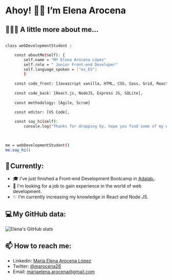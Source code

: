 # Ahoy! 👋🏼 I’m Elena Arocena

## 👩🏻‍💻 A little more about me...

```bash

class webDevelopmentStudent :

    const aboutMe(self): {
        self.name = "Mª Elena Arocena López"
        self.role = " Junior Front-end Developer"
        self.language_spoken = ["es_ES"]
        }
   
    const code_front: [Javascript vanilla, HTML, CSS, Sass, Grid, React.js],
    
    const code_back: [React.js, NodeJS, Express JS, SQLite],
    
    const methodology: [Agile, Scrum]
    
    const editor: [VS Code],

    const say_hi(self):
        console.log("Thanks for dropping by, hope you find some of my work interesting.")
        
  

me = webDevelopmentStudent()
me.say_hi()

```

## 🎯 Currently:

- 🎓 I've just finished a Front-end Development Bootcamp in [Adalab.](https://adalab.es/).
- 🔭 I'm looking for a job to gain experience in the world of web development.
- ✨  I'm currently increasing my knowledge in React and Node JS. 


## 💻 My GitHub data:

![Elena's GitHub stats](https://github-readme-stats.vercel.app/api?username=marocena26&show_icons=true&theme=transparent)

## 📫 How to reach me:
- Linkedin: [María Elena Arocena López](https://www.linkedin.com/in/maria-elena-arocena-lopez-/)
- Twitter: [@marocena26](https://twitter.com/marocena26)
- Email: mariaelena.arocena@gmail.com

<!---
marocena26/marocena26 is a ✨ special ✨ repository because its `README.md` (this file) appears on your GitHub profile.
You can click the Preview link to take a look at your changes.
--->
